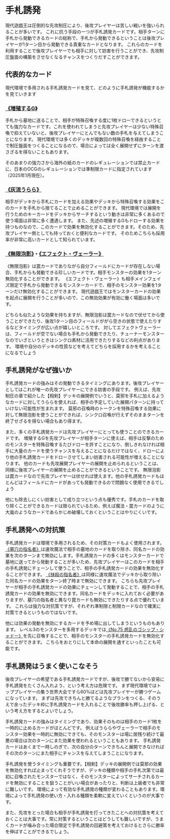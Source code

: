 # 手札誘発

現代遊戯王は圧倒的な先攻制圧により、後攻プレイヤーは苦しい戦いを強いられることが多いです。
これに抗う手段の一つが手札誘発カードです。相手ターンに手札から発動できるカードの総称で、手札から発動できるということは後攻プレイヤーが1ターン目から発動できる貴重なカードとなります。
これらのカードを利用することで後攻プレイヤーでも相手に対して妨害を行うことができ、先攻制圧盤面の構築をさせなくなるチャンスをつくりだすことができます。

## 代表的なカード
現代環境で多用される手札誘発カードを見て、どのように手札誘発が機能するかを見ていきます

### [《増殖するG》](https://www.db.yugioh-card.com/yugiohdb/card_search.action?ope=2&cid=9455)
手札から墓地に送ることで、相手が特殊召喚する度に1枚ドローできるというとても強力なカードです。これを使われてしまうと先攻プレイヤーは少ない特殊召喚で抑えていないと、後攻プレイヤーにとんでもない数の手札を与えてしまうことになります。
現代環境では多くのデッキが複数回の特殊召喚を経由することで制圧盤面をつくることになるので、場合によっては全く展開せずにターンを渡さざるを得ないこともあります。

そのあまりの強力さから海外の紙のカードのレギュレーションでは禁止カードに、日本のOCGのレギュレーションでは準制限カードに指定されています（2025年1月現在）。

### [《灰流うらら》](https://www.db.yugioh-card.com/yugiohdb/card_search.action?ope=2&cid=12950)
相手がデッキから手札にカードを加える効果やデッキから特殊召喚する効果をこのカードを手札から捨てることで止めることができます。
現代環境では展開を行うためのキーカードをデッキからサーチするという動きは非常に多くあるので使う場面は非常に多く遭遇します。
また、先述の増殖するGもドローする効果を持つものなので、このカードで効果を無効化することができます。そのため、先攻プレイヤー側としても持っておくと便利なカードです。
そのためこちらも採用率が非常に高いカードとして知られています。

### [《無限泡影》](https://www.db.yugioh-card.com/yugiohdb/card_search.action?ope=2&cid=13631)・[《エフェクト・ヴェーラー》](https://www.db.yugioh-card.com/yugiohdb/card_search.action?ope=2&cid=8933)
《無限泡影》は罠カードでありながら自分フィールドにカードが存在しない場合、手札からも発動できる珍しいカードです。相手モンスターの効果を1ターン無効化することができます。
《エフェクト・ヴェーラー》も相手メインフェイズ限定で手札から発動できるモンスターカードで、相手のモンスター効果を1ターンだけ無効化することができます。
現代遊戯王ではモンスターカードの効果を起点に展開を行うことが多いので、この無効効果が有効に働く場面は多いです。

どちらも似たような効果を持ちますが、無限泡影は罠カードなので伏せてから使うことができたり、後攻1ターン目のフィールドががら空きの状態で使えたりするなどタイミングが広い点が嬉しいところです。
対してエフェクトヴェーラーは、フィールドが空でない場合も手札から発動できたり、チューナーモンスターなのでいざというときはシンクロ素材に活用できたりするなどの利点があります。
環境や自分のデッキの性質などを考えてどちらを採用するかを考えることになるでしょう

## 手札誘発がなぜ強いか

手札誘発カードの強みはその発動できるタイミングにあります。後攻プレイヤーとしてはこれが唯一の先攻プレイヤーにできる妨害の手段です。
例えば、先攻制圧の章で紹介した【相剣】デッキの展開例でいうと、莫邪を手札に加えるようなカードに対してうららを使えれば、相手の予定していた展開パターンに持っていけない可能性が生まれます。
莫邪の召喚時のトークンを特殊召喚する効果に対して無限泡影を使うことができれば、シンクロ召喚が行えずそのままターンを終了せざるを得ない場合もあり得ます。

また、多くの手札誘発カードは先攻プレイヤーにとっても使うことのできるカードです。
増殖するGを先攻プレイヤーが相手ターンに使えば、相手は反撃のためのモンスターを特殊召喚するたびドローを許すことになり、倒しきれなければ相手に大量のカードを使うチャンスを与えることになるだけではなく、ドローにより他の手札誘発カードをドローさせてしまい妨害される可能性が増えることになります。
他のカードも先攻展開プレイヤーの展開を止められるということは、同様に後攻プレイヤーの展開を止めることができるということです。
無限泡影は罠カードなので先攻プレイヤーは伏せれば使えます。他の手札誘発カードもほとんどはフィールドにカードがあっても発動できるので問題なく使用できるでしょう

他にも除去しにくい妨害として成り立つという点も優秀です。手札のカードを取り除くことができるカードは限られているため、例えば魔法・罠カードのように大嵐のようなカードであらかじめ破壊しておくということはやりにくいです。

## 手札誘発への対抗策
手札誘発カードは環境で多用されるため、その対策カードもよく使用されます。
[《墓穴の指名者》](https://www.db.yugioh-card.com/yugiohdb/card_search.action?ope=2&cid=13619)は速攻魔法で相手の墓地のカードを取り除き、同名カードの効果を次のターンまで無効にします。手札誘発カードの多くはモンスターカードで墓地に送ってから発動することが多いため、先攻プレイヤーはこのカードを相手の手札誘発にチェーンして使うことで、相手の手札誘発カードの効果を無効化することができます。
[《抹殺の指名者》](https://www.db.yugioh-card.com/yugiohdb/card_search.action?ope=2&cid=14627)は同様に速攻魔法でデッキから取り除いた同名カードの効果をターン終了時まで無効にできます。
こちらも先攻プレイヤーが相手の手札誘発カードの効果にチェーンして発動することで、相手の手札誘発カードの効果を無効にできます。同名カードをデッキに入れておく必要がありますが、墓穴の指名者と異なり罠カードも無効にできたりする点で優れています。
これらは強力な対抗策ですが、それぞれ準制限と制限カードなので確実に対策できるというものではないです。

他には効果の発動を無効にするカードを予め場に出してしまうというものもあります。
レベル3のモンスターを多用するデッキでは[《No.75 惑乱のゴシップ・シャドー》](https://www.db.yugioh-card.com/yugiohdb/card_search.action?ope=2&cid=13825)を先に召喚することで、相手のモンスターの手札誘発カードを無効化することができます。
こちらをおとりにして本命の展開を通すといったことも可能です。

## 手札誘発はうまく使いこなそう
後攻プレイヤーの希望である手札誘発カードですが、後攻で勝てないから安易に手札誘発をたくさん入れよう、という考え方は危険です。
まず現代環境ではトッププレイヤーの集う世界大会ですら60%ほどは先攻プレイヤーが勝つゲームになっています。
まずは先攻できちんと勝てるようなプランをつくる、そのうえで余ったデッキ枠に手札誘発カードを入れることで後攻勝率も押し上げる、という考え方をするとよいでしょう。

手札誘発カードの強みはタイミングであり、効果そのものは相手のカード1枚を一時的に止めるカードがほとんどです。
例えばうららやヴェーラーで相手のモンスター効果を一時的に無効にできても、そのモンスターは場に居残り続けて最悪の場合は次のターンにまた効果を使われるということもあります。
手札誘発カードはあくまで一時しのぎで、次の自分のターンできちんと展開できなければその次のターンにまた相手にチャンスを与えてしまうことになります。

手札誘発を使うタイミングも重要です。【相剣】デッキの展開例では莫邪の効果を無効化すれば止まってくれそうですが、デッキの種類や相手の手札次第では最初に召喚されたモンスターではなく、そのモンスターによってサーチされるカードを無効にすることを狙うことがいい場合があったりと、判断は上級者でも非常に難しいです。
環境によって有効な手札誘発の種類が変わることもあります。環境によって手札誘発の使い方・入れる種類を柔軟に変えていくというのが大事です。

また、先攻をとった場合も相手が手札誘発を打ってきたことへの対抗策を考えておくことは大事です。常に対策するということはどうしても難しいですが、うまくカードが噛み合った場合限定で手札誘発の回避策を考えておけるとさらに勝率を伸ばすことができるでしょう。
